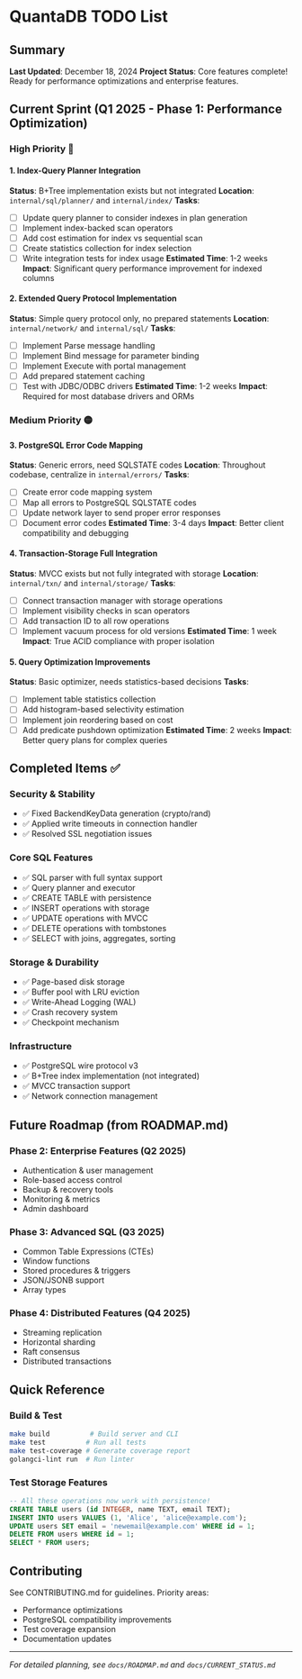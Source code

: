 # QuantaDB TODO List

## Summary
**Last Updated**: December 18, 2024
**Project Status**: Core features complete! Ready for performance optimizations and enterprise features.

## Current Sprint (Q1 2025 - Phase 1: Performance Optimization)

### High Priority 🔴

#### 1. Index-Query Planner Integration
**Status**: B+Tree implementation exists but not integrated
**Location**: `internal/sql/planner/` and `internal/index/`
**Tasks**:
- [ ] Update query planner to consider indexes in plan generation
- [ ] Implement index-backed scan operators
- [ ] Add cost estimation for index vs sequential scan  
- [ ] Create statistics collection for index selection
- [ ] Write integration tests for index usage
**Estimated Time**: 1-2 weeks
**Impact**: Significant query performance improvement for indexed columns

#### 2. Extended Query Protocol Implementation
**Status**: Simple query protocol only, no prepared statements
**Location**: `internal/network/` and `internal/sql/`
**Tasks**:
- [ ] Implement Parse message handling
- [ ] Implement Bind message for parameter binding
- [ ] Implement Execute with portal management
- [ ] Add prepared statement caching
- [ ] Test with JDBC/ODBC drivers
**Estimated Time**: 1-2 weeks
**Impact**: Required for most database drivers and ORMs

### Medium Priority 🟡

#### 3. PostgreSQL Error Code Mapping
**Status**: Generic errors, need SQLSTATE codes
**Location**: Throughout codebase, centralize in `internal/errors/`
**Tasks**:
- [ ] Create error code mapping system
- [ ] Map all errors to PostgreSQL SQLSTATE codes
- [ ] Update network layer to send proper error responses
- [ ] Document error codes
**Estimated Time**: 3-4 days
**Impact**: Better client compatibility and debugging

#### 4. Transaction-Storage Full Integration
**Status**: MVCC exists but not fully integrated with storage
**Location**: `internal/txn/` and `internal/storage/`
**Tasks**:
- [ ] Connect transaction manager with storage operations
- [ ] Implement visibility checks in scan operators
- [ ] Add transaction ID to all row operations
- [ ] Implement vacuum process for old versions
**Estimated Time**: 1 week
**Impact**: True ACID compliance with proper isolation

#### 5. Query Optimization Improvements
**Status**: Basic optimizer, needs statistics-based decisions
**Tasks**:
- [ ] Implement table statistics collection
- [ ] Add histogram-based selectivity estimation
- [ ] Implement join reordering based on cost
- [ ] Add predicate pushdown optimization
**Estimated Time**: 2 weeks
**Impact**: Better query plans for complex queries

## Completed Items ✅

### Security & Stability
- ✅ Fixed BackendKeyData generation (crypto/rand)
- ✅ Applied write timeouts in connection handler
- ✅ Resolved SSL negotiation issues

### Core SQL Features  
- ✅ SQL parser with full syntax support
- ✅ Query planner and executor
- ✅ CREATE TABLE with persistence
- ✅ INSERT operations with storage
- ✅ UPDATE operations with MVCC
- ✅ DELETE operations with tombstones
- ✅ SELECT with joins, aggregates, sorting

### Storage & Durability
- ✅ Page-based disk storage  
- ✅ Buffer pool with LRU eviction
- ✅ Write-Ahead Logging (WAL)
- ✅ Crash recovery system
- ✅ Checkpoint mechanism

### Infrastructure
- ✅ PostgreSQL wire protocol v3
- ✅ B+Tree index implementation (not integrated)
- ✅ MVCC transaction support
- ✅ Network connection management

## Future Roadmap (from ROADMAP.md)

### Phase 2: Enterprise Features (Q2 2025)
- Authentication & user management
- Role-based access control
- Backup & recovery tools
- Monitoring & metrics
- Admin dashboard

### Phase 3: Advanced SQL (Q3 2025)
- Common Table Expressions (CTEs)
- Window functions
- Stored procedures & triggers
- JSON/JSONB support
- Array types

### Phase 4: Distributed Features (Q4 2025)
- Streaming replication
- Horizontal sharding
- Raft consensus
- Distributed transactions

## Quick Reference

### Build & Test
```bash
make build          # Build server and CLI
make test          # Run all tests
make test-coverage # Generate coverage report
golangci-lint run  # Run linter
```

### Test Storage Features
```sql
-- All these operations now work with persistence!
CREATE TABLE users (id INTEGER, name TEXT, email TEXT);
INSERT INTO users VALUES (1, 'Alice', 'alice@example.com');
UPDATE users SET email = 'newemail@example.com' WHERE id = 1;
DELETE FROM users WHERE id = 1;
SELECT * FROM users;
```

## Contributing

See CONTRIBUTING.md for guidelines. Priority areas:
- Performance optimizations
- PostgreSQL compatibility improvements  
- Test coverage expansion
- Documentation updates

---
*For detailed planning, see `docs/ROADMAP.md` and `docs/CURRENT_STATUS.md`*